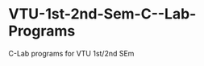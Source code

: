 VTU-1st-2nd-Sem-C--Lab-Programs
===============================

C-Lab programs for VTU 1st/2nd SEm
